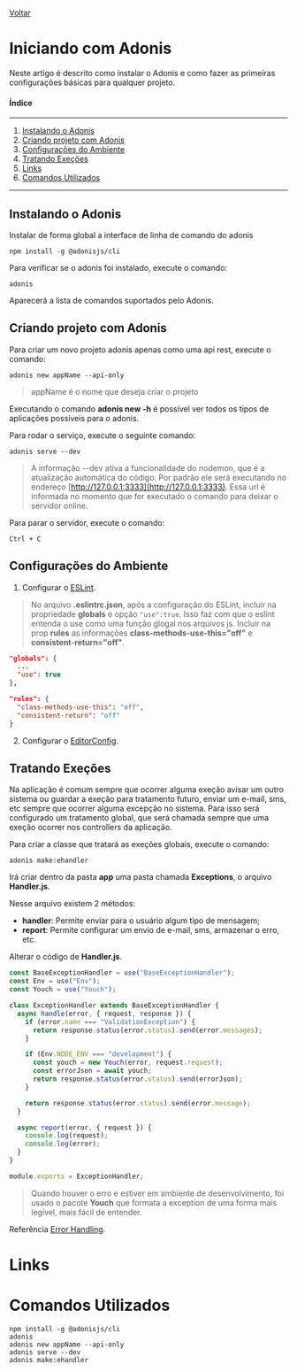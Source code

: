 [Voltar](/src/node_adonis.md)

# Iniciando com Adonis

Neste artigo é descrito como instalar o Adonis e como fazer as primeiras configurações básicas para qualquer projeto.

#### Índice

---

1. [Instalando o Adonis](#Instalando-o-Adonis)
2. [Criando projeto com Adonis](#Criando-projeto-com-Adonis)
3. [Configurações do Ambiente](#Configurações-do-Ambiente)
4. [Tratando Exeções](#Tratando-Exeções)
5. [Links](#Links)
6. [Comandos Utilizados](#Comandos-Utilizados)

---

## Instalando o Adonis

Instalar de forma global a interface de linha de comando do adonis

```
npm install -g @adonisjs/cli
```

Para verificar se o adonis foi instalado, execute o comando:

```
adonis
```

Aparecerá a lista de comandos suportados pelo Adonis.

## Criando projeto com Adonis

Para criar um novo projeto adonis apenas como uma api rest, execute o comando:

```
adonis new appName --api-only
```

> appName é o nome que deseja criar o projeto

Executando o comando **adonis new -h** é possível ver todos os tipos de aplicações possíveis para o adonis.

Para rodar o serviço, execute o seguinte comando:

```
adonis serve --dev
```

> A informação --dev ativa a funcionalidade do nodemon, que é a atualização automática do código. Por padrão ele será executando no endereço [http://127.0.0.1:3333](http://127.0.0.1:3333). Essa url é informada no momento que for executado o comando para deixar o servidor online.

Para parar o servidor, execute o comando:

```
Ctrl + C
```

## Configurações do Ambiente

1. Configurar o [ESLint](/src/eslint.md).

> No arquivo **.eslintrc.json**, após a configuração do ESLint, incluir na propriedade **globals** o opção `"use":true`. Isso faz com que o eslint entenda o use como uma função glogal nos arquivos js. Incluir na prop **rules** as informações **class-methods-use-this="off"** e **consistent-return="off"**.

```json
"globals": {
  ...
  "use": true
},

"rules": {
  "class-methods-use-this": "off",
  "consistent-return": "off"
}
```

2. Configurar o [EditorConfig](/src/EditorConfig.md).

## Tratando Exeções

Na aplicação é comum sempre que ocorrer alguma exeção avisar um outro sistema ou guardar a exeção para tratamento futuro, enviar um e-mail, sms, etc sempre que ocorrer alguma excepção no sistema. Para isso será configurado um tratamento global, que será chamada sempre que uma exeção ocorrer nos controllers da aplicação.

Para criar a classe que tratará as exeções globais, execute o comando:

```
adonis make:ehandler
```

Irá criar dentro da pasta **app** uma pasta chamada **Exceptions**, o arquivo **Handler.js**.

Nesse arquivo existem 2 métodos:

- **handler**: Permite enviar para o usuário algum tipo de mensagem;
- **report**: Permite configurar um envio de e-mail, sms, armazenar o erro, etc.

Alterar o código de **Handler.js**.

```js
const BaseExceptionHandler = use("BaseExceptionHandler");
const Env = use("Env");
const Youch = use("Youch");

class ExceptionHandler extends BaseExceptionHandler {
  async handle(error, { request, response }) {
    if (error.name === "ValidationException") {
      return response.status(error.status).send(error.messages);
    }

    if (Env.NODE_ENV === "development") {
      const youch = new Youch(error, request.request);
      const errorJson = await youch;
      return response.status(error.status).send(errorJson);
    }

    return response.status(error.status).send(error.message);
  }

  async report(error, { request }) {
    console.log(request);
    console.log(error);
  }
}

module.exports = ExceptionHandler;
```

> Quando houver o erro e estiver em ambiente de desenvolvimento, foi usado o pacote **Youch** que formata a exception de uma forma mais legível, mais fácil de entender.

Referência [Error Handling](https://adonisjs.com/docs/4.1/exceptions).

# Links

# Comandos Utilizados

```
npm install -g @adonisjs/cli
adonis
adonis new appName --api-only
adonis serve --dev
adonis make:ehandler
```
